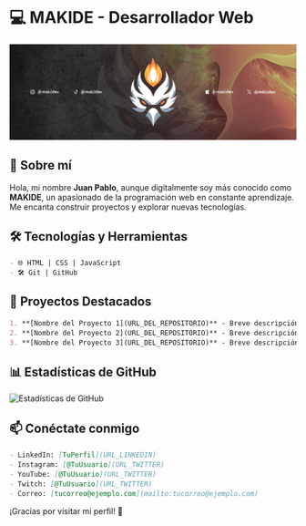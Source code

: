 # 💻 MAKIDE - Desarrollador Web

![Banner](BANNER-MAKIDEV.png)

## 🚀 Sobre mí
Hola, mi nombre **Juan Pablo**, aunque digitalmente soy más conocido como **MAKIDE**, un apasionado de la programación web en constante aprendizaje. Me encanta construir proyectos y explorar nuevas tecnologías.

## 🛠️ Tecnologías y Herramientas
```md
- 🌐 HTML | CSS | JavaScript
- 🛠️ Git | GitHub
```

## 📌 Proyectos Destacados
```md
1. **[Nombre del Proyecto 1](URL_DEL_REPOSITORIO)** - Breve descripción.
2. **[Nombre del Proyecto 2](URL_DEL_REPOSITORIO)** - Breve descripción.
3. **[Nombre del Proyecto 3](URL_DEL_REPOSITORIO)** - Breve descripción.
```

## 📊 Estadísticas de GitHub
![Estadísticas de GitHub](https://github-readme-stats.vercel.app/api?username=M4KIDEV&show_icons=true&theme=radical)

## 📫 Conéctate conmigo
```md
- LinkedIn: [TuPerfil](URL_LINKEDIN)
- Instagram: [@TuUsuario](URL_TWITTER)
- YouTube: [@TuUsuario](URL_TWITTER)
- Twitch: [@TuUsuario](URL_TWITTER)
- Correo: [tucorreo@ejemplo.com](mailto:tucorreo@ejemplo.com)
```

¡Gracias por visitar mi perfil! 🚀



<!--
**M4KIDEV/M4KIDEV** is a ✨ _special_ ✨ repository because its `README.md` (this file) appears on your GitHub profile.

Here are some ideas to get you started:

- 🔭 I’m currently working on ...
- 🌱 I’m currently learning ...
- 👯 I’m looking to collaborate on ...
- 🤔 I’m looking for help with ...
- 💬 Ask me about ...
- 📫 How to reach me: ...
- 😄 Pronouns: ...
- ⚡ Fun fact: ...
-->
